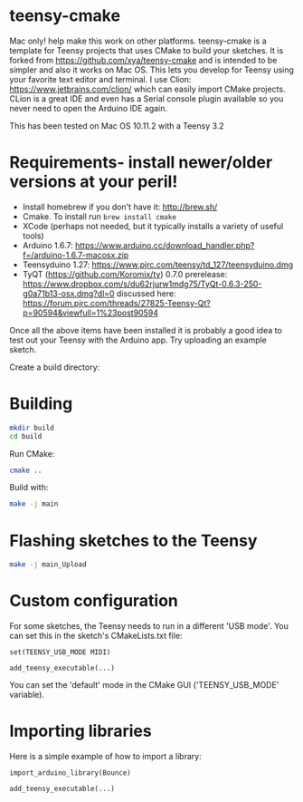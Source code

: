 # teensy-cmake
Mac only! help make this work on other platforms.
teensy-cmake is a template for Teensy projects that uses CMake to build your sketches.
It is forked from https://github.com/xya/teensy-cmake and is intended to be simpler and also it works on Mac OS.
This lets you develop for Teensy using your favorite text editor and terminal. 
I use Clion: https://www.jetbrains.com/clion/ which can easily import CMake projects. 
CLion is a great IDE and even has a Serial console plugin available so you never need to open the Arduino IDE again.

This has been tested on Mac OS 10.11.2 with a Teensy 3.2
# Requirements- install newer/older versions at your peril!

 * Install homebrew if you don't have it: http://brew.sh/
 * Cmake. To install run ```brew install cmake```
 * XCode (perhaps not needed, but it typically installs a variety of useful tools)
 * Arduino 1.6.7: https://www.arduino.cc/download_handler.php?f=/arduino-1.6.7-macosx.zip
 * Teensyduino 1.27: https://www.pjrc.com/teensy/td_127/teensyduino.dmg
 * TyQT (https://github.com/Koromix/ty) 0.7.0 prerelease: https://www.dropbox.com/s/du62rjurw1mdg75/TyQt-0.6.3-250-g0a71b13-osx.dmg?dl=0 discussed here: https://forum.pjrc.com/threads/27825-Teensy-Qt?p=90594&viewfull=1%23post90594

Once all the above items have been installed it is probably a good idea to test out your Teensy with the Arduino app. Try uploading an example sketch.

Create a build directory:

# Building

```bash
mkdir build
cd build
```

Run CMake:
```bash
cmake ..
```

Build with:
```bash
make -j main
```

# Flashing sketches to the Teensy
```bash
make -j main_Upload
```

# Custom configuration

For some sketches, the Teensy needs to run in a different 'USB mode'. You can set this in the sketch's CMakeLists.txt file:

```
set(TEENSY_USB_MODE MIDI)

add_teensy_executable(...)
```

You can set the 'default' mode in the CMake GUI ('TEENSY_USB_MODE' variable).

# Importing libraries

Here is a simple example of how to import a library:

```
import_arduino_library(Bounce)

add_teensy_executable(...)
```
